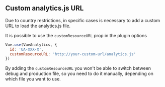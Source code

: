 ## Custom analytics.js URL

Due to country restrictions, in specific cases is necessary to add a custom URL to load the analytics.js file.

It is possible to use the `customResourceURL` prop in the plugin options

```js
Vue.use(VueAnalytics, {
  id: 'UA-XXX-X',
  customResourceURL: 'http://your-custom-url/analytics.js'
})
```

By adding the `customResourceURL` you won't be able to switch between debug and production file, so you need to do it manually, depending on which file you want to use.